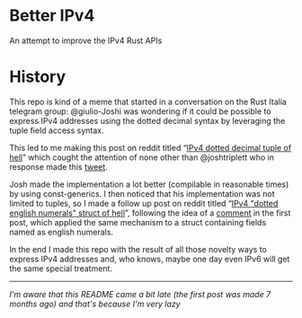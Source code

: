 # Better IPv4

An attempt to improve the IPv4 Rust APIs

# History

This repo is kind of a meme that started in a conversation on the Rust Italia telegram group:
@giulio-Joshi was wondering if it could be possible to express IPv4 addresses using the dotted decimal syntax by leveraging the tuple field access syntax.

This led to me making this post on reddit titled “[IPv4 dotted decimal tuple of hell]”
which cought the attention of none other than @joshtriplett who in response made this
[tweet](https://twitter.com/josh_triplett/status/1505458500016640002?s=20&t=4EQ1Cxsh2VPeCfQS2uVKfA).

Josh made the implementation a lot better (compilable in reasonable times) by using const-generics.
I then noticed that his implementation was not limited to tuples,
so I made a follow up post on reddit titled “[IPv4 "dotted english numerals" struct of hell]”,
following the idea of a [comment] in the first post,
which applied the same mechanism to a struct containing fields named as english numerals.

In the end I made this repo with the result of all those novelty ways to express IPv4 addresses
and, who knows, maybe one day even IPv6 will get the same special treatment.

---

_I'm aware that this README came a bit late (the first post was made 7 months ago) and that's because I'm very lazy_

[IPv4 dotted decimal tuple of hell]: https://www.reddit.com/r/rust/comments/ti0qpi/ipv4_dotted_decimal_tuple_of_hell/?utm_source=share&utm_medium=web2x&context=3
[IPv4 "dotted english numerals" struct of hell]: https://www.reddit.com/r/rust/comments/tikqfl/ipv4_dotted_english_numerals_struct_of_hell/?utm_source=share&utm_medium=web2x&context=3
[comment]: https://www.reddit.com/r/rust/comments/ti0qpi/comment/i1b9e1d/?utm_source=reddit&utm_medium=web2x&context=3
